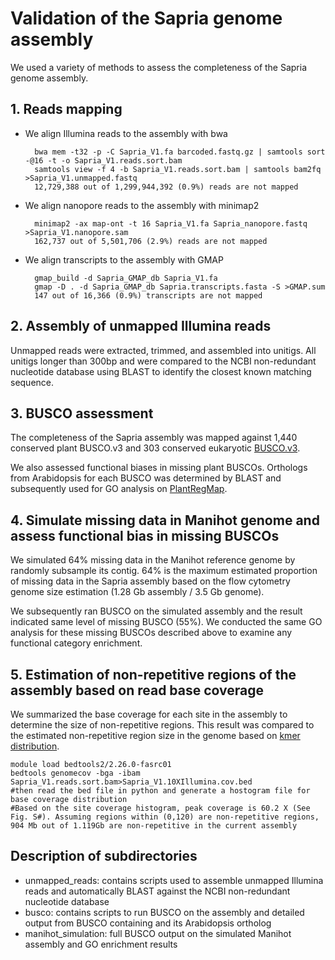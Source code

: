 Validation of the Sapria genome assembly
===============
We used a variety of methods to assess the completeness of the Sapria genome assembly.

## 1.	Reads mapping

- We align Illumina reads to the assembly with bwa

		bwa mem -t32 -p -C Sapria_V1.fa barcoded.fastq.gz | samtools sort -@16 -t -o Sapria_V1.reads.sort.bam
		samtools view -f 4 -b Sapria_V1.reads.sort.bam | samtools bam2fq >Sapria_V1.unmapped.fastq	
		12,729,388 out of 1,299,944,392 (0.9%) reads are not mapped

- We align nanopore reads to the assembly with minimap2

		minimap2 -ax map-ont -t 16 Sapria_V1.fa Sapria_nanopore.fastq >Sapria_V1.nanopore.sam
		162,737 out of 5,501,706 (2.9%) reads are not mapped

- We align transcripts to the assembly with GMAP
		
		gmap_build -d Sapria_GMAP_db Sapria_V1.fa
		gmap -D . -d Sapria_GMAP_db Sapria.transcripts.fasta -S >GMAP.sum
		147 out of 16,366 (0.9%) transcripts are not mapped
		
## 2.	Assembly of unmapped Illumina reads

Unmapped reads were extracted, trimmed, and assembled into unitigs. All unitigs longer than 300bp and were compared to the NCBI non-redundant nucleotide database using BLAST to identify the closest known matching sequence. 

## 3.	BUSCO assessment

The completeness of the Sapria assembly was mapped against 1,440 conserved plant BUSCO.v3 and 303 conserved eukaryotic [BUSCO.v3](https://busco.ezlab.org/).

We also assessed functional biases in missing plant BUSCOs. Orthologs from Arabidopsis for each BUSCO was determined by BLAST and subsequently used for GO analysis on [PlantRegMap](http://plantregmap.cbi.pku.edu.cn/go.php).

## 4.	Simulate missing data in Manihot genome and assess functional bias in missing BUSCOs

We simulated 64% missing data in the Manihot reference genome by randomly subsample its contig. 64% is the maximum estimated proportion of missing data in the Sapria assembly based on the flow cytometry genome size estimation (1.28 Gb assembly / 3.5 Gb genome).

We subsequently ran BUSCO on the simulated assembly and the result indicated same level of missing BUSCO (55%). We conducted the same GO analysis for these missing BUSCOs described above to examine any functional category enrichment.

## 5.	Estimation of non-repetitive regions of the assembly based on read base coverage

We summarized the base coverage for each site in the assembly to determine the size of non-repetitive regions. This result was compared to the estimated non-repetitive region size in the genome based on [kmer distribution](../0_sapria_genome_assembly/kmer).
```
module load bedtools2/2.26.0-fasrc01
bedtools genomecov -bga -ibam Sapria_V1.reads.sort.bam>Sapria_V1.10XIllumina.cov.bed
#then read the bed file in python and generate a hostogram file for base coverage distribution
#Based on the site coverage histogram, peak coverage is 60.2 X (See Fig. S#). Assuming regions within (0,120) are non-repetitive regions, 904 Mb out of 1.119Gb are non-repetitive in the current assembly	
```
Description of subdirectories
------------
- unmapped_reads: contains scripts used to assemble unmapped Illumina reads and automatically BLAST against the NCBI non-redundant nucleotide database
- busco: contains scripts to run BUSCO on the assembly and detailed output from BUSCO containing and its Arabidopsis ortholog
- manihot_simulation: full BUSCO output on the simulated Manihot assembly and GO enrichment results